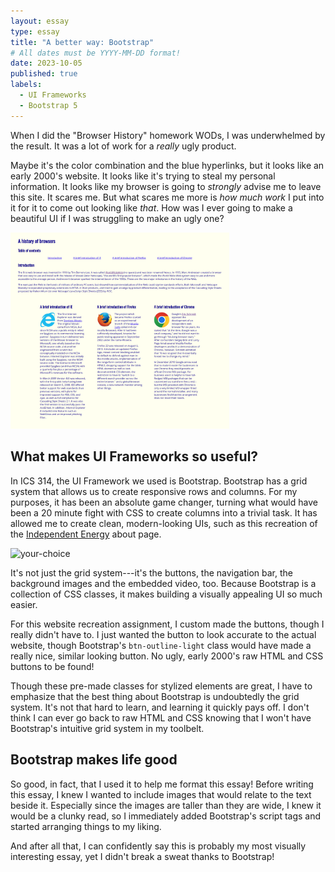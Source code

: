 ```yaml
---
layout: essay
type: essay
title: "A better way: Bootstrap"
# All dates must be YYYY-MM-DD format!
date: 2023-10-05
published: true
labels:
  - UI Frameworks
  - Bootstrap 5
---
```


<meta name="viewport" content="width=device-width, initial-scale=1">
<link href="https://cdn.jsdelivr.net/npm/bootstrap@5.2.0/dist/css/bootstrap.min.css" rel="stylesheet">
<script src="https://cdn.jsdelivr.net/npm/bootstrap@5.2.0/dist/js/bootstrap.bundle.min.js"></script>

<body>
<div class="row d-flex justify-content-center align-items-center">
<div class="col-md-7">
<p>
When I did the "Browser History" homework WODs, I was underwhelmed by the result. It was a lot of work for a <em>really</em> ugly product.
</p>
<p>
Maybe it's the color combination and the blue hyperlinks, but it looks like an early 2000's website. It looks like it's trying to steal my personal information. It looks like my browser is going to <em>strongly</em> advise me to leave this site. It scares
me. But what scares me more is <em>how much work</em> I put into it for it to come out looking like <em>that</em>. How was I ever going to make a beautiful UI if I was struggling to make an ugly one?
</p>
</div>
<div class="col-md-5">
<div class="text-center">
    <img width="350px" src="../img/screencapture-localhost-63342-browserhistory-index-html-2023-10-05-15_58_48.png" class="img-thumbnail"  alt="browser-history">
</div>
</div>
</div>

<div class="row pt-2">
<h2>What makes UI Frameworks so useful?</h2>

<p>
In ICS 314, the UI Framework we used is Bootstrap. Bootstrap has a grid system that allows us to create responsive rows and columns. For my purposes, it has been an absolute game changer, turning what would have been a 20 minute fight with CSS to
create columns into a trivial task. It has allowed me to create clean, modern-looking UIs, such as this recreation of the <a href="https://independentenergyhawaii.com">Independent Energy</a> about page.
</p>
</div>
<div class="row d-flex justify-content-center align-items-center">
<div class="col-md-5">
<div class="p-4" style="margin-right: 10px">
    <img width="350" src="../img/ie-cropped.png" class="img-thumbnail"  alt="your-choice">
</div>
</div>
<div class="col-md-7">
<p>
It's not just the grid system---it's the buttons, the navigation bar, the background images and the embedded video, too. Because Bootstrap is a collection of CSS classes, it makes building a visually appealing UI so much easier.
</p>
<p>
For this website recreation assignment, I custom made the buttons, though I really didn't have to. I just wanted the button to look accurate to the actual website, though Bootstrap's <code>btn-outline-light</code> class would have made a really nice, similar looking button. No ugly, early 2000's raw HTML and CSS buttons to be found!
</p>
<p>
Though these pre-made classes for stylized elements are great, I have to emphasize that the best thing about Bootstrap is undoubtedly the grid system. It's not that hard to learn, and learning it quickly pays off. I don't think I can ever go back to raw HTML and CSS knowing that I won't have Bootstrap's intuitive grid system in my toolbelt.
</p>
</div>
</div>
<div class="row pt-2">
<h2>Bootstrap makes life good</h2>

<p>
So good, in fact, that I used it to help me format this essay! Before writing this essay, I knew I wanted to include images that would relate to the text beside it. Especially since the images are taller than they are wide, I knew it would be a clunky read, so I immediately added Bootstrap's script tags and started arranging things to my liking. 
</p>
<p>
And after all that, I can confidently say this is probably my most visually interesting essay, yet I didn't break a sweat thanks to Bootstrap!
</p>
</div>
</body>